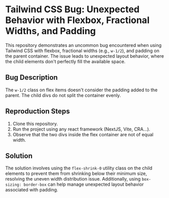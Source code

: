 # Tailwind CSS Bug: Unexpected Behavior with Flexbox, Fractional Widths, and Padding

This repository demonstrates an uncommon bug encountered when using Tailwind CSS with flexbox, fractional widths (e.g., `w-1/2`), and padding on the parent container.  The issue leads to unexpected layout behavior, where the child elements don't perfectly fill the available space.

## Bug Description
The `w-1/2` class on flex items doesn't consider the padding added to the parent. The child divs do not split the container evenly. 

## Reproduction Steps
1. Clone this repository.
2. Run the project using any react framework (NextJS, Vite, CRA...).
3. Observe that the two divs inside the flex container are not of equal width.  

## Solution
The solution involves using the `flex-shrink-0` utility class on the child elements to prevent them from shrinking below their minimum size, resolving the uneven width distribution issue.  Additionally, using `box-sizing: border-box` can help manage unexpected layout behavior associated with padding.
